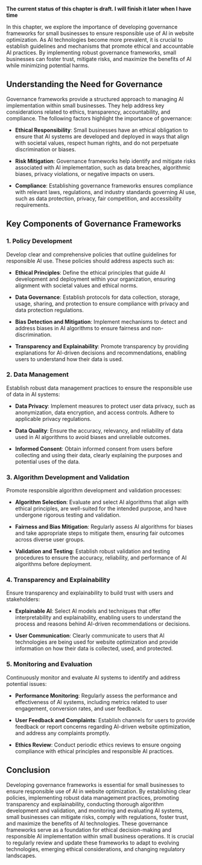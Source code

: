 **The current status of this chapter is draft. I will finish it later when I have time**

In this chapter, we explore the importance of developing governance frameworks for small businesses to ensure responsible use of AI in website optimization. As AI technologies become more prevalent, it is crucial to establish guidelines and mechanisms that promote ethical and accountable AI practices. By implementing robust governance frameworks, small businesses can foster trust, mitigate risks, and maximize the benefits of AI while minimizing potential harms.

Understanding the Need for Governance
-------------------------------------

Governance frameworks provide a structured approach to managing AI implementation within small businesses. They help address key considerations related to ethics, transparency, accountability, and compliance. The following factors highlight the importance of governance:

* **Ethical Responsibility**: Small businesses have an ethical obligation to ensure that AI systems are developed and deployed in ways that align with societal values, respect human rights, and do not perpetuate discrimination or biases.

* **Risk Mitigation**: Governance frameworks help identify and mitigate risks associated with AI implementation, such as data breaches, algorithmic biases, privacy violations, or negative impacts on users.

* **Compliance**: Establishing governance frameworks ensures compliance with relevant laws, regulations, and industry standards governing AI use, such as data protection, privacy, fair competition, and accessibility requirements.

Key Components of Governance Frameworks
---------------------------------------

### 1. Policy Development

Develop clear and comprehensive policies that outline guidelines for responsible AI use. These policies should address aspects such as:

* **Ethical Principles**: Define the ethical principles that guide AI development and deployment within your organization, ensuring alignment with societal values and ethical norms.

* **Data Governance**: Establish protocols for data collection, storage, usage, sharing, and protection to ensure compliance with privacy and data protection regulations.

* **Bias Detection and Mitigation**: Implement mechanisms to detect and address biases in AI algorithms to ensure fairness and non-discrimination.

* **Transparency and Explainability**: Promote transparency by providing explanations for AI-driven decisions and recommendations, enabling users to understand how their data is used.

### 2. Data Management

Establish robust data management practices to ensure the responsible use of data in AI systems:

* **Data Privacy**: Implement measures to protect user data privacy, such as anonymization, data encryption, and access controls. Adhere to applicable privacy regulations.

* **Data Quality**: Ensure the accuracy, relevancy, and reliability of data used in AI algorithms to avoid biases and unreliable outcomes.

* **Informed Consent**: Obtain informed consent from users before collecting and using their data, clearly explaining the purposes and potential uses of the data.

### 3. Algorithm Development and Validation

Promote responsible algorithm development and validation processes:

* **Algorithm Selection**: Evaluate and select AI algorithms that align with ethical principles, are well-suited for the intended purpose, and have undergone rigorous testing and validation.

* **Fairness and Bias Mitigation**: Regularly assess AI algorithms for biases and take appropriate steps to mitigate them, ensuring fair outcomes across diverse user groups.

* **Validation and Testing**: Establish robust validation and testing procedures to ensure the accuracy, reliability, and performance of AI algorithms before deployment.

### 4. Transparency and Explainability

Ensure transparency and explainability to build trust with users and stakeholders:

* **Explainable AI**: Select AI models and techniques that offer interpretability and explainability, enabling users to understand the process and reasons behind AI-driven recommendations or decisions.

* **User Communication**: Clearly communicate to users that AI technologies are being used for website optimization and provide information on how their data is collected, used, and protected.

### 5. Monitoring and Evaluation

Continuously monitor and evaluate AI systems to identify and address potential issues:

* **Performance Monitoring**: Regularly assess the performance and effectiveness of AI systems, including metrics related to user engagement, conversion rates, and user feedback.

* **User Feedback and Complaints**: Establish channels for users to provide feedback or report concerns regarding AI-driven website optimization, and address any complaints promptly.

* **Ethics Review**: Conduct periodic ethics reviews to ensure ongoing compliance with ethical principles and responsible AI practices.

Conclusion
----------

Developing governance frameworks is essential for small businesses to ensure responsible use of AI in website optimization. By establishing clear policies, implementing robust data management practices, promoting transparency and explainability, conducting thorough algorithm development and validation, and monitoring and evaluating AI systems, small businesses can mitigate risks, comply with regulations, foster trust, and maximize the benefits of AI technologies. These governance frameworks serve as a foundation for ethical decision-making and responsible AI implementation within small business operations. It is crucial to regularly review and update these frameworks to adapt to evolving technologies, emerging ethical considerations, and changing regulatory landscapes.
